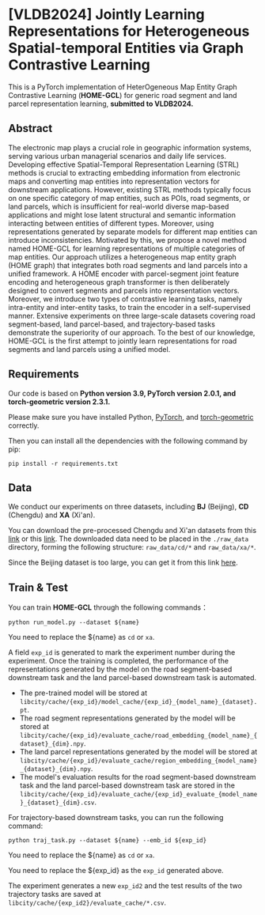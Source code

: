 # [VLDB2024] Jointly Learning Representations for Heterogeneous Spatial-temporal Entities via Graph Contrastive Learning

This is a PyTorch implementation of HeterOgeneous Map Entity Graph Contrastive Learning (**HOME-GCL**) for generic road segment and land parcel representation learning, **submitted to VLDB2024.**

## Abstract

The electronic map plays a crucial role in geographic information systems, serving various urban managerial scenarios and daily life services. Developing effective Spatial-Temporal Representation Learning (STRL) methods is crucial to extracting embedding information from electronic maps and converting map entities into representation vectors for downstream applications. However, existing STRL methods typically focus on one specific category of map entities, such as POIs, road segments, or land parcels, which is insufficient for real-world diverse map-based applications and might lose latent structural and semantic information interacting between entities of different types. Moreover, using representations generated by separate models for different map entities can introduce inconsistencies. Motivated by this, we propose a novel method named HOME-GCL for learning representations of multiple categories of map entities. Our approach utilizes a heterogeneous map entity graph (HOME graph) that integrates both road segments and land parcels into a unified framework. A HOME encoder with parcel-segment joint feature encoding and heterogeneous graph transformer is then deliberately designed to convert segments and parcels into representation vectors. Moreover, we introduce two types of contrastive learning tasks, namely intra-entity and inter-entity tasks, to train the encoder in a self-supervised manner. Extensive experiments on three large-scale datasets covering road segment-based, land parcel-based, and trajectory-based tasks demonstrate the superiority of our approach. To the best of our knowledge, HOME-GCL is the first attempt to jointly learn representations for road segments and land parcels using a unified model.

## Requirements

Our code is based on **Python version 3.9, PyTorch version 2.0.1, and torch-geometric version 2.3.1.** 

Please make sure you have installed Python, [PyTorch](https://pytorch.org/), and [torch-geometric](https://pytorch-geometric.readthedocs.io/en/latest/install/installation.html) correctly. 

Then you can install all the dependencies with the following command by pip:

```
pip install -r requirements.txt
```

## Data

We conduct our experiments on three datasets, including **BJ** (Beijing), **CD** (Chengdu) and **XA** (Xi'an).

You can download the pre-processed Chengdu and Xi'an datasets from this [link](https://bhpan.buaa.edu.cn/link/AAEEAB5C149807497699646C6BA18DC743) or this [link](https://pan.baidu.com/s/1l6TWh7HgYgKL-p2J6LDzqQ?pwd=o67k).  The downloaded data need to be placed in the `./raw_data` directory, forming the following structure: `raw_data/cd/*` and `raw_data/xa/*`.

Since the Beijing dataset is too large, you can get it from this link [here](https://github.com/aptx1231/START).

## Train & Test

You can train **HOME-GCL** through the following commands：

```shell
python run_model.py --dataset ${name}
```

You need to replace the \${name} as `cd` or `xa`. 

A field `exp_id` is generated to mark the experiment number during the experiment. Once the training is completed, the performance of the representations generated by the model on the road segment-based downstream task and the land parcel-based downstream task is automated.

- The pre-trained model will be stored at `libcity/cache/{exp_id}/model_cache/{exp_id}_{model_name}_{dataset}.pt`.
- The road segment representations generated by the model will be stored at `libcity/cache/{exp_id}/evaluate_cache/road_embedding_{model_name}_{dataset}_{dim}.npy`.
- The land parcel representations generated by the model will be stored at `libcity/cache/{exp_id}/evaluate_cache/region_embedding_{model_name}_{dataset}_{dim}.npy`.
- The model's evaluation results for the road segment-based downstream task and the land parcel-based downstream task are stored in the `libcity/cache/{exp_id}/evaluate_cache/{exp_id}_evaluate_{model_name}_{dataset}_{dim}.csv`.

For trajectory-based downstream tasks, you can run the following command:

```shell
python traj_task.py --dataset ${name} --emb_id ${exp_id}
```

You need to replace the \${name} as `cd` or `xa`.

You need to replace the \${exp_id} as the `exp_id` generated above.

The experiment generates a new `exp_id2` and the test results of the two trajectory tasks are saved at `libcity/cache/{exp_id2}/evaluate_cache/*.csv`.

